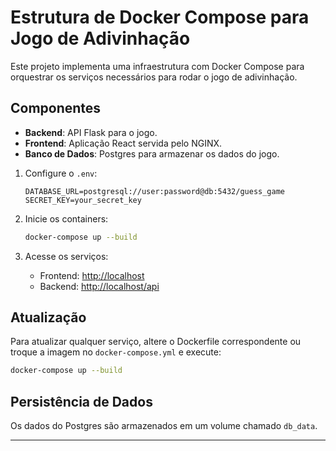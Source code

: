 # Estrutura de Docker Compose para Jogo de Adivinhação

Este projeto implementa uma infraestrutura com Docker Compose para orquestrar os serviços necessários para rodar o jogo de adivinhação.

## Componentes
- **Backend**: API Flask para o jogo.
- **Frontend**: Aplicação React servida pelo NGINX.
- **Banco de Dados**: Postgres para armazenar os dados do jogo.


1. Configure o `.env`:
   ```env
   DATABASE_URL=postgresql://user:password@db:5432/guess_game
   SECRET_KEY=your_secret_key
   ```

2. Inicie os containers:
   ```bash
   docker-compose up --build
   ```

3. Acesse os serviços:
   - Frontend: [http://localhost](http://localhost)
   - Backend: [http://localhost/api](http://localhost/api)

## Atualização
Para atualizar qualquer serviço, altere o Dockerfile correspondente ou troque a imagem no `docker-compose.yml` e execute:
```bash
docker-compose up --build
```

## Persistência de Dados
Os dados do Postgres são armazenados em um volume chamado `db_data`.

---
